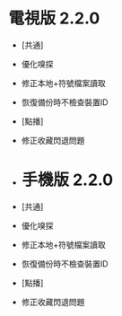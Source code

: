 # 電視版 2.2.0

* [共通]
* 優化嗅探
* 修正本地+符號檔案讀取
* 恢復備份時不檢查裝置ID
* [點播]
* 修正收藏閃退問題

* # 手機版 2.2.0

* [共通]
* 優化嗅探
* 修正本地+符號檔案讀取
* 恢復備份時不檢查裝置ID
* [點播]
* 修正收藏閃退問題